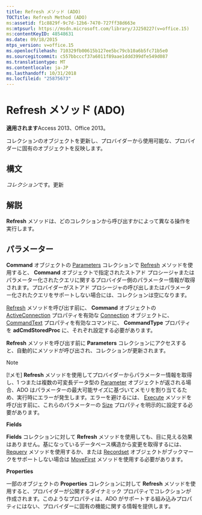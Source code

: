 ```yaml
---
title: Refresh メソッド (ADO)
TOCTitle: Refresh Method (ADO)
ms:assetid: f1c8829f-9c7d-12b6-7470-727ff38d663e
ms:mtpsurl: https://msdn.microsoft.com/library/JJ250227(v=office.15)
ms:contentKeyID: 48548631
ms.date: 09/18/2015
mtps_version: v=office.15
ms.openlocfilehash: 710329fb00615b127ee5bc79cb10a6b5fc71b5e0
ms.sourcegitcommit: c557bbcccf37a6011f89aae1ddd399dfe549d087
ms.translationtype: MT
ms.contentlocale: ja-JP
ms.lasthandoff: 10/31/2018
ms.locfileid: "25875673"
---
```

# <a name="refresh-method-ado"></a>Refresh メソッド (ADO)


**適用されます**Access 2013、Office 2013。

コレクションのオブジェクトを更新し、プロバイダーから使用可能な、プロバイダーに固有のオブジェクトを反映します。

## <a name="syntax"></a>構文

*コレクション*です。更新

## <a name="remarks"></a>解説

**Refresh** メソッドは、どのコレクションから呼び出すかによって異なる操作を実行します。

## <a name="parameters"></a>パラメーター

**Command** オブジェクトの [Parameters](command-object-ado.md) コレクションで [Refresh](parameters-collection-ado.md) メソッドを使用すると、 **Command** オブジェクトで指定されたストアド プロシージャまたはパラメーター化されたクエリに関するプロバイダー側のパラメーター情報が取得されます。プロバイダーがストアド プロシージャの呼び出しまたはパラメーター化されたクエリをサポートしない場合には、コレクションは空になります。

[Refresh](activeconnection-property-ado.md) メソッドを呼び出す前に、 **Command** オブジェクトの [ActiveConnection](connection-object-ado.md) プロパティを有効な [Connection](commandtext-property-ado.md) オブジェクトに、 [CommandText](commandtype-property-ado.md) プロパティを有効なコマンドに、 **CommandType** プロパティを **adCmdStoredProc** に、それぞれ設定する必要があります。

**Refresh** メソッドを呼び出す前に **Parameters** コレクションにアクセスすると、自動的にメソッドが呼び出され、コレクションが更新されます。


> [!NOTE]
> <P>[!メモ] <STRONG>Refresh</STRONG> メソッドを使用してプロバイダーからパラメーター情報を取得し、1 つまたは複数の可変長データ型の <A href="parameter-object-ado.md">Parameter</A> オブジェクトが返される場合、ADO はパラメーターの最大可能サイズに基づいてメモリを割り当てるため、実行時にエラーが発生します。エラーを避けるには、 <A href="size-property-ado.md">Execute</A> メソッドを呼び出す前に、これらのパラメーターの <A href="https://msdn.microsoft.com/library/jj248785(v=office.15)">Size</A> プロパティを明示的に設定する必要があります。</P>



**Fields**

**Fields** コレクションに対して **Refresh** メソッドを使用しても、目に見える効果はありません。基になっているデータベース構造から変更を取得するには、 [Requery](requery-method-ado.md) メソッドを使用するか、または [Recordset](recordset-object-ado.md) オブジェクトがブックマークをサポートしない場合は [MoveFirst](movefirst-movelast-movenext-and-moveprevious-methods-ado.md) メソッドを使用する必要があります。

**Properties**

一部のオブジェクトの **Properties** コレクションに対して **Refresh** メソッドを使用すると、プロバイダーが公開するダイナミック プロパティでコレクションが作成されます。このようなプロパティは、ADO がサポートする組み込みプロパティにはない、プロバイダーに固有の機能に関する情報を提供します。

